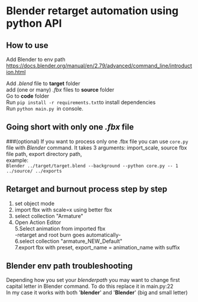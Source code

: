 # Blender retarget automation using python API

## How to use

Add Blender to env path 
https://docs.blender.org/manual/en/2.79/advanced/command_line/introduction.html

Add _.blend_ file to **target** folder  
add (one or many) _.fbx_ files to **source** folder  
Go to **code** folder  
Run `pip install -r requirements.txt`to install dependencies  
Run `python main.py `in console.  

## Going short with only one _.fbx_ file
###(optional)
If you want to process only one .fbx file you can use `core.py` file with _Blender_ command.
It takes 3 arguments: import_scale, source fbx file path, export directory path,  
example:  
`Blender ../target/target.blend --background --python core.py -- 1 ../source/ ../exports`


## Retarget and burnout process step by step  
1. set object mode  
2. import fbx with scale=x using better fbx  
3. select collection "Armature"  
4. Open Action Editor  
5.Select animation from imported fbx  
-retarget and root burn goes automatically-  
6.select collection  "armature_NEW_Default"  
7.export fbx with preset, export_name = animation_name with suffix  

## Blender env path troubleshooting
Depending how you set your _blenderpath_ you may want to change first capital letter in Blender command.
To do this replace it in main.py:22  
In my case it works with both '**blender**' and '**Blender**' (big and small letter)



